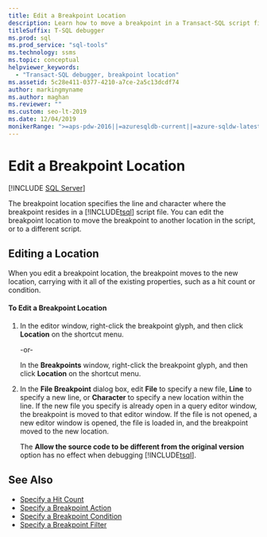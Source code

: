 ```yaml
---
title: Edit a Breakpoint Location
description: Learn how to move a breakpoint in a Transact-SQL script file to another location in the script, or to a different script. 
titleSuffix: T-SQL debugger
ms.prod: sql
ms.prod_service: "sql-tools"
ms.technology: ssms
ms.topic: conceptual
helpviewer_keywords: 
  - "Transact-SQL debugger, breakpoint location"
ms.assetid: 5c28e411-0377-4210-a7ce-2a5c13dcdf74
author: markingmyname
ms.author: maghan
ms.reviewer: ""
ms.custom: seo-lt-2019
ms.date: 12/04/2019
monikerRange: ">=aps-pdw-2016||=azuresqldb-current||=azure-sqldw-latest||>=sql-server-2016||>=sql-server-linux-2017||=azuresqldb-mi-current"
---
```


# Edit a Breakpoint Location

 [!INCLUDE [SQL Server](../../includes/applies-to-version/sqlserver.md)]

The breakpoint location specifies the line and character where the breakpoint resides in a [!INCLUDE[tsql](../../includes/tsql-md.md)] script file. You can edit the breakpoint location to move the breakpoint to another location in the script, or to a different script.

## Editing a Location

When you edit a breakpoint location, the breakpoint moves to the new location, carrying with it all of the existing properties, such as a hit count or condition.  

#### To Edit a Breakpoint Location

1. In the editor window, right-click the breakpoint glyph, and then click **Location** on the shortcut menu.  
  
     -or-  
  
     In the **Breakpoints** window, right-click the breakpoint glyph, and then click **Location** on the shortcut menu.  
  
2. In the **File Breakpoint** dialog box, edit **File** to specify a new file, **Line** to specify a new line, or **Character** to specify a new location within the line. If the new file you specify is already open in a query editor window, the breakpoint is moved to that editor window. If the file is not opened, a new editor window is opened, the file is loaded in, and the breakpoint moved to the new location.  
  
     The **Allow the source code to be different from the original version** option has no effect when debugging [!INCLUDE[tsql](../../includes/tsql-md.md)].  
  
## See Also

- [Specify a Hit Count](./specify-a-hit-count.md)
- [Specify a Breakpoint Action](./specify-a-breakpoint-action.md)
- [Specify a Breakpoint Condition](./specify-a-breakpoint-condition.md)
- [Specify a Breakpoint Filter](./specify-a-breakpoint-filter.md)